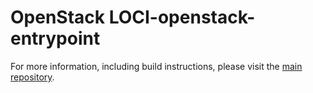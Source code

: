 # OpenStack LOCI-openstack-entrypoint

For more information, including build instructions, please visit the [main repository](https://github.com/openstack/loci).
